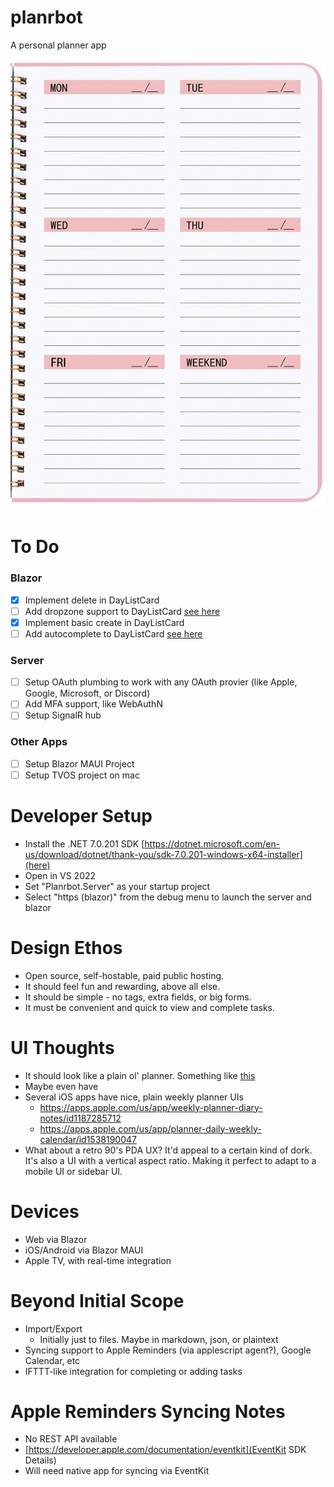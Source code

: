 # planrbot
A personal planner app

![Planner](planner.PNG)

# To Do
### Blazor
- [x] Implement delete in DayListCard
- [ ] Add dropzone support to DayListCard [see here](https://mudblazor.com/components/dropzone#api)
- [x] Implement basic create in DayListCard
- [ ] Add autocomplete to DayListCard [see here](https://mudblazor.com/components/autocomplete#api)
### Server
- [ ] Setup OAuth plumbing to work with any OAuth provier (like Apple, Google, Microsoft, or Discord)
- [ ] Add MFA support, like WebAuthN
- [ ] Setup SignalR hub
### Other Apps
- [ ] Setup Blazor MAUI Project
- [ ] Setup TVOS project on mac

# Developer Setup
- Install the .NET 7.0.201 SDK [https://dotnet.microsoft.com/en-us/download/dotnet/thank-you/sdk-7.0.201-windows-x64-installer](here)
- Open in VS 2022
- Set "Planrbot.Server" as your startup project
- Select "https (blazor)" from the debug menu to launch the server and blazor


# Design Ethos
- Open source, self-hostable, paid public hosting.
- It should feel fun and rewarding, above all else.
- It should be simple - no tags, extra fields, or big forms.
- It must be convenient and quick to view and complete tasks.

# UI Thoughts
- It should look like a plain ol' planner. Something like [this](https://m.media-amazon.com/images/I/81C3FUIA8nL.jpg)
- Maybe even have 
- Several iOS apps have nice, plain weekly planner UIs
  - https://apps.apple.com/us/app/weekly-planner-diary-notes/id1187285712
  - https://apps.apple.com/us/app/planner-daily-weekly-calendar/id1538190047
- What about a retro 90's PDA UX? It'd appeal to a certain kind of dork. It's also a UI with a vertical aspect ratio. Making it perfect to adapt to a mobile UI or sidebar UI.

# Devices
- Web via Blazor
- iOS/Android via Blazor MAUI
- Apple TV, with real-time integration


# Beyond Initial Scope
- Import/Export
    - Initially just to files. Maybe in markdown, json, or plaintext
- Syncing support to Apple Reminders (via applescript agent?), Google Calendar, etc
- IFTTT-like integration for completing or adding tasks

# Apple Reminders Syncing Notes
- No REST API available
- [https://developer.apple.com/documentation/eventkit](EventKit SDK Details)
- Will need native app for syncing via EventKit